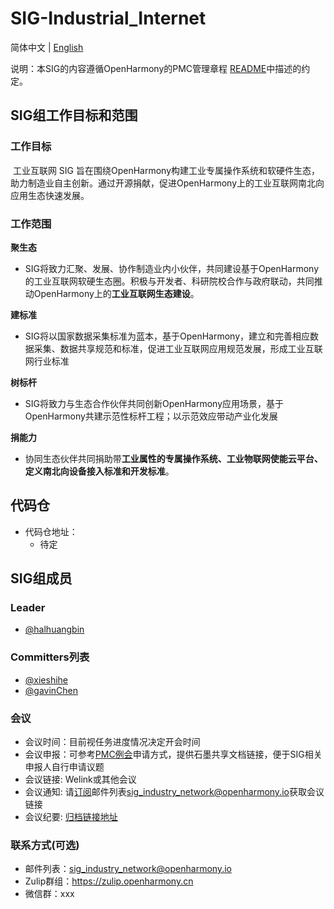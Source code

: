 # SIG-Industrial_Internet
简体中文 | [English](./sig_industrial_internet.md)

说明：本SIG的内容遵循OpenHarmony的PMC管理章程 [README](/zh/pmc.md)中描述的约定。

## SIG组工作目标和范围

### 工作目标
​       工业互联网 SIG 旨在围绕OpenHarmony构建工业专属操作系统和软硬件生态，助力制造业自主创新。通过开源捐献，促进OpenHarmony上的工业互联网南北向应用生态快速发展。

### 工作范围
**聚生态**

*  SIG将致力汇聚、发展、协作制造业内小伙伴，共同建设基于OpenHarmony的工业互联网软硬生态圈。积极与开发者、科研院校合作与政府联动，共同推动OpenHarmony上的**工业互联网生态建设**。

**建标准**

* SIG将以国家数据采集标准为蓝本，基于OpenHarmony，建立和完善相应数据采集、数据共享规范和标准，促进工业互联网应用规范发展，形成工业互联网行业标准

**树标杆**

* SIG将致力与生态合作伙伴共同创新OpenHarmony应用场景，基于OpenHarmony共建示范性标杆工程；以示范效应带动产业化发展

**捐能力**

* 协同生态伙伴共同捐助带**工业属性的专属操作系统、工业物联网使能云平台、定义南北向设备接入标准和开发标准**。

## 代码仓
* 代码仓地址：
  - 待定

## SIG组成员

### Leader
- [@halhuangbin](https://gitee.com/halhuangbin)   

### Committers列表
- [@xieshihe](https://gitee.com/xieshihe)  
- [@gavinChen](https://gitee.com/gavin1234)   


### 会议
 - 会议时间：目前视任务进度情况决定开会时间
 - 会议申报：可参考[PMC例会](https://gitee.com/dongjinguang/community/blob/master/zh/pmc.md#pmc%E4%BC%9A%E8%AE%AE%E9%93%BE%E6%8E%A5)申请方式，提供石墨共享文档链接，便于SIG相关申报人自行申请议题
 - 会议链接: Welink或其他会议
 - 会议通知: 请[订阅](https://lists.openatom.io/postorius/lists/sig_industry_network.openharmony.io/)邮件列表[sig_industry_network@openharmony.io](https://lists.openatom.io/postorius/lists/sig_industry_network.openharmony.io/)获取会议链接
 - 会议纪要: [归档链接地址](https://gitee.com/openharmony-sig/sig-content/tree/master/industrial_internet/meetings)

### 联系方式(可选)

- 邮件列表：[sig_industry_network@openharmony.io](https://lists.openatom.io/postorius/lists/sig_industry_network.openharmony.io/)
- Zulip群组：https://zulip.openharmony.cn
- 微信群：xxx
